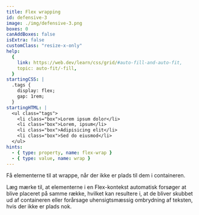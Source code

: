 ```yaml
---
title: Flex wrapping
id: defensive-3
image: ./img/defensive-3.png
boxes: 0
canAddBoxes: false
isExtra: false
customClass: "resize-x-only"
help:
  {
    link: https://web.dev/learn/css/grid/#auto-fill-and-auto-fit,
    topic: auto-fit/-fill,
  }
startingCSS: |
  .tags {
    display: flex;
    gap: 1rem;
  }
startingHTML: |
  <ul class="tags">
    <li class="box">Lorem ipsum dolor</li>
    <li class="box">Lorem, ipsum</li>
    <li class="box">Adipisicing elit</li>
    <li class="box">Sed do eiusmod</li>
  </ul>
hints:
  - { type: property, name: flex-wrap }
  - { type: value, name: wrap }
---
```


Få elementerne til at wrappe, når der ikke er plads til dem i containeren.

Læg mærke til, at elementerne i en Flex-kontekst automatisk forsøger at blive placeret på samme række, hvilket kan resultere i, at de bliver skubbet ud af containeren eller forårsage uhensigtsmæssig ombrydning af teksten, hvis der ikke er plads nok.
